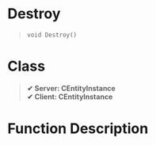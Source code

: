 # Destroy
> `void Destroy()`
# Class
> __✔ Server: CEntityInstance__  
> __✔ Client: CEntityInstance__  
# Function Description


